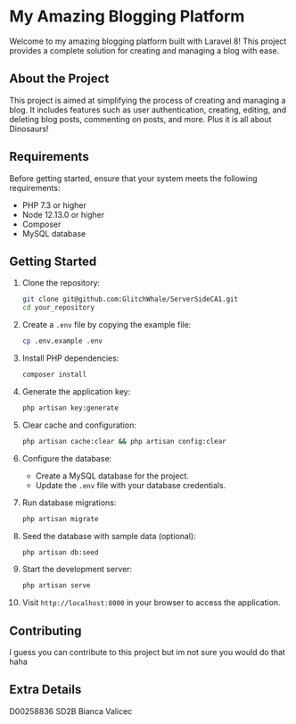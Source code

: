 # My Amazing Blogging Platform

Welcome to my amazing blogging platform built with Laravel 8! This project provides a complete solution for creating and managing a blog with ease.

## About the Project

This project is aimed at simplifying the process of creating and managing a blog. It includes features such as user authentication, creating, editing, and deleting blog posts, commenting on posts, and more. Plus it is all about Dinosaurs!

## Requirements

Before getting started, ensure that your system meets the following requirements:

- PHP 7.3 or higher
- Node 12.13.0 or higher
- Composer
- MySQL database

## Getting Started

1. Clone the repository:
   ```bash
   git clone git@github.com:GlitchWhale/ServerSideCA1.git
   cd your_repository
   ```

2. Create a `.env` file by copying the example file:
   ```bash
   cp .env.example .env
   ```

3. Install PHP dependencies:
   ```bash
   composer install
   ```

4. Generate the application key:
   ```bash
   php artisan key:generate
   ```

5. Clear cache and configuration:
   ```bash
   php artisan cache:clear && php artisan config:clear
   ```

6. Configure the database:
   - Create a MySQL database for the project.
   - Update the `.env` file with your database credentials.

7. Run database migrations:
   ```bash
   php artisan migrate
   ```

8. Seed the database with sample data (optional):
   ```bash
   php artisan db:seed
   ```

9. Start the development server:
   ```bash
   php artisan serve
   ```

10. Visit `http://localhost:8000` in your browser to access the application.

## Contributing
I guess you can contribute to this project but im not sure you would do that haha

## Extra Details
D00258836 SD2B Bianca Valicec

